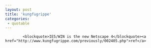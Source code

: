 ```yaml
---
layout: post
title: 'kungfugrippe'
categories:
 - quotable
---
```



			<blockquote>IE5/WIN is the new Netscape 4</blockquote><a href="http://www.kungfugrippe.com/previously/002405.php">ref</a>
		


			
		